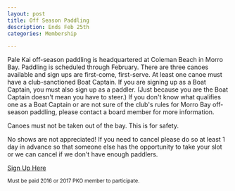 ```yaml
---
layout: post
title: Off Season Paddling
description: Ends Feb 25th
categories: Membership

---
```

Pale Kai off-season paddling is headquartered at Coleman Beach in Morro Bay. Paddling is scheduled through February. There are three canoes available and sign ups are first-come, first-serve. At least one canoe must have a club-sanctioned Boat Captain. If you are signing up as a Boat Captain, you must also sign up as a paddler. (Just because you are the Boat Captain doesn't mean you have to steer.) If you don't know what qualifies one as a Boat Captain or are not sure of the club's rules for Morro Bay off-season paddling, please contact a board member for more information. 

Canoes must not be taken out of the bay. This is for safety. 

No shows are not appreciated! If you need to cancel please do so at least 1 day in advance so that someone else has the opportunity to take your slot or we can cancel if we don't have enough paddlers.

<a href="http://www.signupgenius.com/go/10c0e45abae2ea5fd0-pale2/45731564">Sign Up Here</a>

<small>Must be paid 2016 or 2017 PKO member to participate.</small>